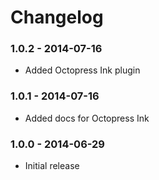 # Changelog

### 1.0.2 - 2014-07-16

- Added Octopress Ink plugin

### 1.0.1 - 2014-07-16

- Added docs for Octopress Ink

### 1.0.0 - 2014-06-29

- Initial release

